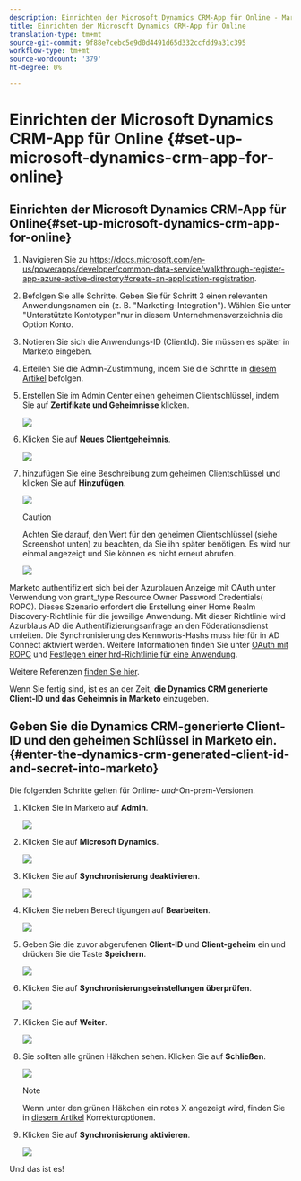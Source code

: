 ```yaml
---
description: Einrichten der Microsoft Dynamics CRM-App für Online - Marketing Docs - Produktdokumentation
title: Einrichten der Microsoft Dynamics CRM-App für Online
translation-type: tm+mt
source-git-commit: 9f88e7cebc5e9d0d4491d65d332ccfdd9a31c395
workflow-type: tm+mt
source-wordcount: '379'
ht-degree: 0%

---
```



# Einrichten der Microsoft Dynamics CRM-App für Online {#set-up-microsoft-dynamics-crm-app-for-online}

## Einrichten der Microsoft Dynamics CRM-App für Online{#set-up-microsoft-dynamics-crm-app-for-online}

1. Navigieren Sie zu https://docs.microsoft.com/en-us/powerapps/developer/common-data-service/walkthrough-register-app-azure-active-directory#create-an-application-registration.

1. Befolgen Sie alle Schritte. Geben Sie für Schritt 3 einen relevanten Anwendungsnamen ein (z. B. &quot;Marketing-Integration&quot;). Wählen Sie unter &quot;Unterstützte Kontotypen&quot;nur in diesem Unternehmensverzeichnis die Option Konto.

1. Notieren Sie sich die Anwendungs-ID (ClientId). Sie müssen es später in Marketo eingeben.

1. Erteilen Sie die Admin-Zustimmung, indem Sie die Schritte in [diesem Artikel](/help/marketo/product-docs/crm-sync/microsoft-dynamics-sync/sync-setup/set-up-oauth-authentication-for-dynamics/grant-consent-for-client-id-and-app-registration.md) befolgen.

1. Erstellen Sie im Admin Center einen geheimen Clientschlüssel, indem Sie auf **Zertifikate und Geheimnisse** klicken.

   ![](assets/set-up-microsoft-dynamics-crm-app-for-online-1.png)

1. Klicken Sie auf **Neues Clientgeheimnis**.

   ![](assets/set-up-microsoft-dynamics-crm-app-for-online-2.png)

1. hinzufügen Sie eine Beschreibung zum geheimen Clientschlüssel und klicken Sie auf **Hinzufügen**.

   ![](assets/set-up-microsoft-dynamics-crm-app-for-online-3.png)

   >[!CAUTION]
   >
   >Achten Sie darauf, den Wert für den geheimen Clientschlüssel (siehe Screenshot unten) zu beachten, da Sie ihn später benötigen. Es wird nur einmal angezeigt und Sie können es nicht erneut abrufen.

   ![](assets/set-up-microsoft-dynamics-crm-app-for-online-4.png)

Marketo authentifiziert sich bei der Azurblauen Anzeige mit OAuth unter Verwendung von grant_type Resource Owner Password Credentials( ROPC). Dieses Szenario erfordert die Erstellung einer Home Realm Discovery-Richtlinie für die jeweilige Anwendung. Mit dieser Richtlinie wird Azurblaus AD die Authentifizierungsanfrage an den Föderationsdienst umleiten. Die Synchronisierung des Kennworts-Hashs muss hierfür in AD Connect aktiviert werden. Weitere Informationen finden Sie unter [OAuth mit ROPC](https://docs.microsoft.com/en-us/azure/active-directory/develop/v2-oauth-ropc) und [Festlegen einer hrd-Richtlinie für eine Anwendung](https://docs.microsoft.com/en-us/azure/active-directory/manage-apps/configure-authentication-for-federated-users-portal#example-set-an-hrd-policy-for-an-application).

Weitere Referenzen [finden Sie hier](https://docs.microsoft.com/en-us/azure/active-directory/reports-monitoring/concept-all-sign-ins#:~:text=Interactive%20user%20sign%2Dins%20are,as%20the%20Microsoft%20Authenticator%20app.&amp;text=This%20report%20also%20contains%20federated,are%20federated%20to%20aw%20AD.).

Wenn Sie fertig sind, ist es an der Zeit, **die Dynamics CRM generierte Client-ID und das Geheimnis in Marketo** einzugeben.

## Geben Sie die Dynamics CRM-generierte Client-ID und den geheimen Schlüssel in Marketo ein. {#enter-the-dynamics-crm-generated-client-id-and-secret-into-marketo}

Die folgenden Schritte gelten für Online- _und_-On-prem-Versionen.

1. Klicken Sie in Marketo auf **Admin**.

   ![](assets/set-up-microsoft-dynamics-crm-app-for-online-5.png)

1. Klicken Sie auf **Microsoft Dynamics**.

   ![](assets/set-up-microsoft-dynamics-crm-app-for-online-6.png)

1. Klicken Sie auf **Synchronisierung deaktivieren**.

   ![](assets/set-up-microsoft-dynamics-crm-app-for-online-7.png)

1. Klicken Sie neben Berechtigungen auf **Bearbeiten**.

   ![](assets/set-up-microsoft-dynamics-crm-app-for-online-8.png)

1. Geben Sie die zuvor abgerufenen **Client-ID** und **Client-geheim** ein und drücken Sie die Taste **Speichern**.

   ![](assets/set-up-microsoft-dynamics-crm-app-for-online-9.png)

1. Klicken Sie auf **Synchronisierungseinstellungen überprüfen**.

   ![](assets/set-up-microsoft-dynamics-crm-app-for-online-10.png)

1. Klicken Sie auf **Weiter**.

   ![](assets/set-up-microsoft-dynamics-crm-app-for-online-11.png)

1. Sie sollten alle grünen Häkchen sehen. Klicken Sie auf **Schließen**.

   ![](assets/set-up-microsoft-dynamics-crm-app-for-online-12.png)

   >[!NOTE]
   >
   >Wenn unter den grünen Häkchen ein rotes X angezeigt wird, finden Sie in [diesem Artikel](/help/marketo/product-docs/crm-sync/microsoft-dynamics-sync/sync-setup/validate-microsoft-dynamics-sync/fix-dynamics-validation-sync-issues.md) Korrekturoptionen.

1. Klicken Sie auf **Synchronisierung aktivieren**.

   ![](assets/set-up-microsoft-dynamics-crm-app-for-online-13.png)

Und das ist es!
